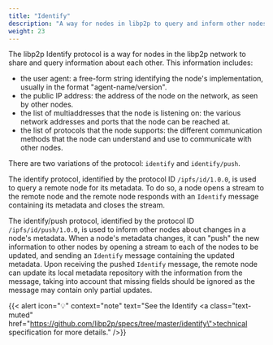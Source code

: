 ```yaml
---
title: "Identify"
description: "A way for nodes in libp2p to query and inform other nodes about their metadata."
weight: 23
---
```


The libp2p Identify protocol is a way for nodes in the libp2p network to share
and query information about each other. This information includes:

- the user agent: a free-form string identifying the node's implementation, usually
  in the format "agent-name/version".
- the public IP address: the address of the node on the network, as seen by other nodes.
- the list of multiaddresses that the node is listening on: the various network addresses
  and ports that the node can be reached at.
- the list of protocols that the node supports: the different communication methods that
  the node can understand and use to communicate with other nodes.

There are two variations of the protocol: `identify` and `identify/push`.

The identify protocol, identified by the protocol ID `/ipfs/id/1.0.0`, is used
to query a remote node for its metadata. To do so, a node opens a stream to the
remote node and the remote node responds with an `Identify` message containing
its metadata and closes the stream.

The identify/push protocol, identified by the protocol ID `/ipfs/id/push/1.0.0`,
is used to inform other nodes about changes in a node's metadata. When a
node's metadata changes, it can "push" the new information to other nodes by opening
a stream to each of the nodes to be updated, and sending an `Identify` message
containing the updated metadata. Upon receiving the pushed `Identify` message, the
remote node can update its local metadata repository with the information from the
message, taking into account that missing fields should be ignored as the message may
contain only partial updates.

{{< alert icon="💡" context="note" text="See the Identify <a class=\"text-muted\" href=\"https://github.com/libp2p/specs/tree/master/identify\">technical specification</a> for more details." />}}

